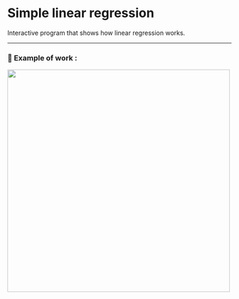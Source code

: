 # Simple linear regression
Interactive program that shows how linear regression works.

---
### :briefcase: Example of work :
<img src = "https://user-images.githubusercontent.com/51875349/180991476-1662162f-7447-416e-90c2-8474fc725228.png" width="500"></img>
